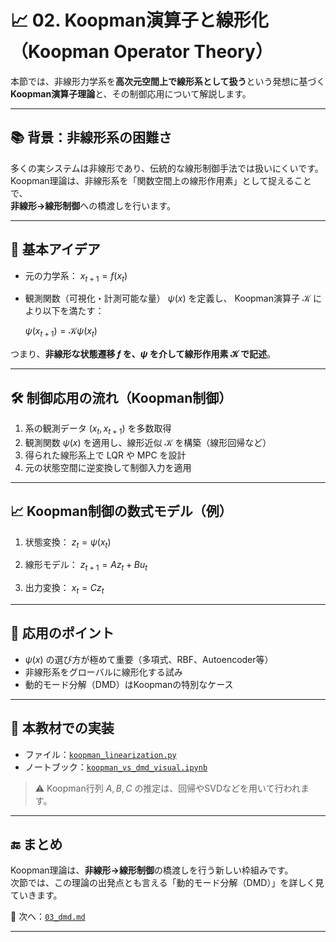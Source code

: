 # 📈 02. Koopman演算子と線形化（Koopman Operator Theory）

本節では、非線形力学系を**高次元空間上で線形系として扱う**という発想に基づく  
**Koopman演算子理論**と、その制御応用について解説します。

---

## 📚 背景：非線形系の困難さ

多くの実システムは非線形であり、伝統的な線形制御手法では扱いにくいです。  
Koopman理論は、非線形系を「関数空間上の線形作用素」として捉えることで、  
**非線形→線形制御**への橋渡しを行います。

---

## 🧠 基本アイデア

- 元の力学系：
  $x_{t+1} = f(x_t)$

- 観測関数（可視化・計測可能な量） $\psi(x)$ を定義し、
  Koopman演算子 $\mathcal{K}$ により以下を満たす：

  $\psi(x_{t+1}) = \mathcal{K} \psi(x_t)$

つまり、**非線形な状態遷移 $f$ を、$\psi$ を介して線形作用素 $\mathcal{K}$ で記述**。

---

## 🛠️ 制御応用の流れ（Koopman制御）

1. 系の観測データ $(x_t, x_{t+1})$ を多数取得  
2. 観測関数 $\psi(x)$ を適用し、線形近似 $\mathcal{K}$ を構築（線形回帰など）  
3. 得られた線形系上で LQR や MPC を設計  
4. 元の状態空間に逆変換して制御入力を適用

---

## 📈 Koopman制御の数式モデル（例）

1. 状態変換：
   $z_t = \psi(x_t)$

2. 線形モデル：
   $z_{t+1} = A z_t + B u_t$

4. 出力変換：
   $x_t = C z_t$

---

## 📎 応用のポイント

- $\psi(x)$ の選び方が極めて重要（多項式、RBF、Autoencoder等）  
- 非線形系をグローバルに線形化する試み  
- 動的モード分解（DMD）はKoopmanの特別なケース

---

## 🧪 本教材での実装

- ファイル：[`koopman_linearization.py`](../simulation/koopman_linearization.py)
- ノートブック：[`koopman_vs_dmd_visual.ipynb`](../notebooks/koopman_vs_dmd_visual.ipynb)

> ⚠️ Koopman行列 $A, B, C$ の推定は、回帰やSVDなどを用いて行われます。

---

## 🔚 まとめ

Koopman理論は、**非線形→線形制御**の橋渡しを行う新しい枠組みです。  
次節では、この理論の出発点とも言える「動的モード分解（DMD）」を詳しく見ていきます。

📁 次へ：[`03_dmd.md`](./03_dmd.md)

---


